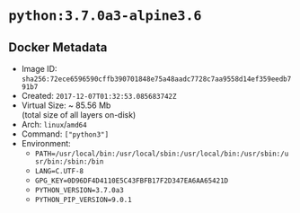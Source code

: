 # `python:3.7.0a3-alpine3.6`

## Docker Metadata

- Image ID: `sha256:72ece6596590cffb390701848e75a48aadc7728c7aa9558d14ef359eedb791b7`
- Created: `2017-12-07T01:32:53.085683742Z`
- Virtual Size: ~ 85.56 Mb  
  (total size of all layers on-disk)
- Arch: `linux`/`amd64`
- Command: `["python3"]`
- Environment:
  - `PATH=/usr/local/bin:/usr/local/sbin:/usr/local/bin:/usr/sbin:/usr/bin:/sbin:/bin`
  - `LANG=C.UTF-8`
  - `GPG_KEY=0D96DF4D4110E5C43FBFB17F2D347EA6AA65421D`
  - `PYTHON_VERSION=3.7.0a3`
  - `PYTHON_PIP_VERSION=9.0.1`
